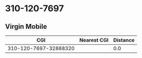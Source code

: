 # 310-120-7697
## Virgin Mobile


| CGI | Nearest CGI | Distance |
|-----|-------------|----------|
| 310-120-7697-32888320 |  | 0.0 |
